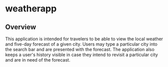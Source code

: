 # weatherapp

## Overview

This application is intended for travelers to be able to view the local weather and five-day forecast of a given city. Users may type a particular city into the search bar and are presented with the forecast. The application also keeps a user's history visible in case they intend to revisit a particular city and are in need of the forecast. 